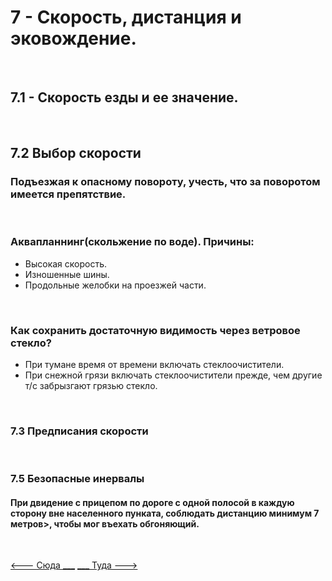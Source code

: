 <h1>7 - Скорость, дистанция и эковождение.</h1>
<br>
<h2>7.1 - Скорость езды и ее значение.</h2>
<br>
<h2>7.2 Выбор скорости</h2>
<h3>Подъезжая к опасному повороту, учесть, что за поворотом имеется препятствие.</h3>
<br>
<h3>Аквапланнинг(скольжение по воде). Причины:</h3>
<ul>
<li>Высокая скорость.</li>
<li>Изношенные шины.</li>
<li>Продольные желобки на проезжей части.</li>
</ul>
<br>
<h3>Как сохранить достаточную видимость через ветровое стекло?</h3>
<ul>
<li>При тумане время от времени включать стеклоочистители.</li>
<li>При снежной грязи включать стеклоочистители прежде, чем другие т/с забрызгают грязью стекло.</li>
</ul>
<br>
<h3>7.3 Предписания скорости</h3>
<br>
<h3>7.5 Безопасные инервалы</h3>
<h4>При двидение с прицепом по дороге с одной полосой в каждую сторону вне населенного пунката, соблюдать дистанцию <strong>минимум 7 метров</strong>>, чтобы мог въехать обгоняющий.</h4>
<br>

[<--- Сюда ___](/06%20-%20road%20regulation.md)
[___ Туда --->](/08%20-%20road%20participants.md)

